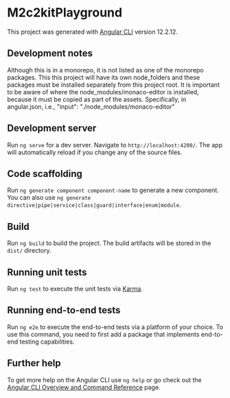 # M2c2kitPlayground

This project was generated with [Angular CLI](https://github.com/angular/angular-cli) version 12.2.12.

## Development notes

Although this is in a monorepo, it is not listed as one of the monorepo packages. This this project will have its own node_folders and these packages must be installed separately from this project root. It is important to be aware of where the node_modules/monaco-editor is installed, because it must be copied as part of the assets. Specifically, in angular.json, i.e., "input": "./node_modules/monaco-editor"

## Development server

Run `ng serve` for a dev server. Navigate to `http://localhost:4200/`. The app will automatically reload if you change any of the source files.

## Code scaffolding

Run `ng generate component component-name` to generate a new component. You can also use `ng generate directive|pipe|service|class|guard|interface|enum|module`.

## Build

Run `ng build` to build the project. The build artifacts will be stored in the `dist/` directory.

## Running unit tests

Run `ng test` to execute the unit tests via [Karma](https://karma-runner.github.io).

## Running end-to-end tests

Run `ng e2e` to execute the end-to-end tests via a platform of your choice. To use this command, you need to first add a package that implements end-to-end testing capabilities.

## Further help

To get more help on the Angular CLI use `ng help` or go check out the [Angular CLI Overview and Command Reference](https://angular.io/cli) page.
